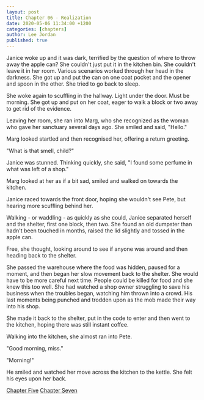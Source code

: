 ```yaml
---
layout: post
title: Chapter 06 - Realization
date: 2020-05-06 11:34:00 +1200
categories: [chapters]
author: Lee Jordan
published: true
---
```


Janice woke up and it was dark, terrified by the question of where to throw away the apple can? She couldn't just put it in the kitchen bin. She couldn't leave it in her room. Various scenarios worked through her head in the darkness. She got up and put the can on one coat pocket and the opener and spoon in the other. She tried to go back to sleep.

She woke again to scuffling in the hallway. Light under the door. Must be morning. She got up and put on her coat, eager to walk a block or two away to get rid of the evidence.

Leaving her room, she ran into Marg, who she recognized as the woman who gave her sanctuary several days ago. She smiled and said, "Hello."

Marg looked startled and then recognised her, offering a return greeting.

"What is that smell, child?"

Janice was stunned. Thinking quickly, she said, "I found some perfume in what was left of a shop."

Marg looked at her as if a bit sad, smiled and walked on towards the kitchen.

Janice raced towards the front door, hoping she wouldn't see Pete, but hearing more scuffling behind her.

Walking - or waddling - as quickly as she could, Janice separated herself and the shelter, first one block, then two. She found an old dumpster than hadn't been touched in months, raised the lid slightly and tossed in the apple can. 

Free, she thought, looking around to see if anyone was around and then heading back to the shelter.

She passed the warehouse where the food was hidden, paused for a moment, and then began her slow movement back to the shelter. She would have to be more careful next time. People could be killed for food and she knew this too well. She had watched a shop owner struggling to save his business when the troubles began, watching him thrown into a crowd. His last moments being punched and trodden upon as the mob made their way into his shop.

She made it back to the shelter, put in the code to enter and then went to the kitchen, hoping there was still instant coffee.

Walking into the kitchen, she almost ran into Pete. 

"Good morning, miss."

"Morning!"

He smiled and watched her move across the kitchen to the kettle. She felt his eyes upon her back.

<div class="pagination">
    <a class="pagination-item older" href="https://novel.geraldleejordan.com/chapter-05/">Chapter Five</a>
      <a class="pagination-item newer" href="https://novel.geraldleejordan.com/chapter-07/">Chapter Seven</a>
</div>
